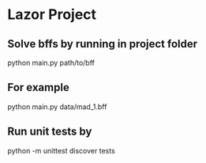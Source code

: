 # Lazor Project

## Solve bffs by running in project folder

python main.py path/to/bff

## For example

python main.py data/mad_1.bff

## Run unit tests by

python -m unittest discover tests
